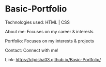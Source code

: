 # Basic-Portfolio 

Technologies used: HTML | CSS 

About me: 
Focuses on my career & interests 

Portfolio: 
Focuses on my interests & projects 

Contact: 
Connect with me!

Link:
https://dipisha03.github.io/Basic-Portfolio/
